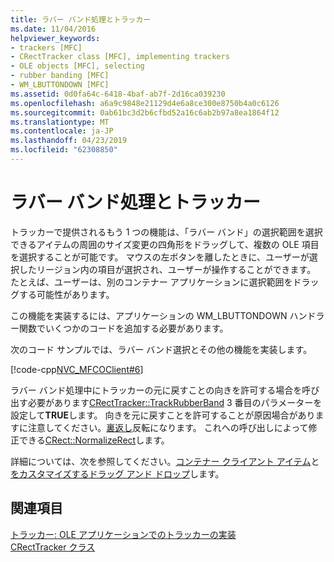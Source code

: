 ```yaml
---
title: ラバー バンド処理とトラッカー
ms.date: 11/04/2016
helpviewer_keywords:
- trackers [MFC]
- CRectTracker class [MFC], implementing trackers
- OLE objects [MFC], selecting
- rubber banding [MFC]
- WM_LBUTTONDOWN [MFC]
ms.assetid: 0d0fa64c-6418-4baf-ab7f-2d16ca039230
ms.openlocfilehash: a6a9c9848e21129d4e6a8ce300e8750b4a0c6126
ms.sourcegitcommit: 0ab61bc3d2b6cfbd52a16c6ab2b97a8ea1864f12
ms.translationtype: MT
ms.contentlocale: ja-JP
ms.lasthandoff: 04/23/2019
ms.locfileid: "62308850"
---
```

# <a name="rubber-banding-and-trackers"></a>ラバー バンド処理とトラッカー

トラッカーで提供されるもう 1 つの機能は、「ラバー バンド」の選択範囲を選択できるアイテムの周囲のサイズ変更の四角形をドラッグして、複数の OLE 項目を選択することが可能です。 マウスの左ボタンを離したときに、ユーザーが選択したリージョン内の項目が選択され、ユーザーが操作することができます。 たとえば、ユーザーは、別のコンテナー アプリケーションに選択範囲をドラッグする可能性があります。

この機能を実装するには、アプリケーションの WM_LBUTTONDOWN ハンドラー関数でいくつかのコードを追加する必要があります。

次のコード サンプルでは、ラバー バンド選択とその他の機能を実装します。

[!code-cpp[NVC_MFCOClient#6](../mfc/codesnippet/cpp/rubber-banding-and-trackers_1.cpp)]

ラバー バンド処理中にトラッカーの元に戻すことの向きを許可する場合を呼び出す必要があります[CRectTracker::TrackRubberBand](../mfc/reference/crecttracker-class.md#trackrubberband) 3 番目のパラメーターを設定して**TRUE**します。 向きを元に戻すことを許可することが原因場合がありますに注意してください。[裏返し](../mfc/reference/crecttracker-class.md#m_rect)反転になります。 これへの呼び出しによって修正できる[CRect::NormalizeRect](../atl-mfc-shared/reference/crect-class.md#normalizerect)します。

詳細については、次を参照してください。[コンテナー クライアント アイテム](../mfc/containers-client-items.md)と[をカスタマイズするドラッグ アンド ドロップ](../mfc/drag-and-drop-customizing.md)します。

## <a name="see-also"></a>関連項目

[トラッカー: OLE アプリケーションでのトラッカーの実装](../mfc/trackers-implementing-trackers-in-your-ole-application.md)<br/>
[CRectTracker クラス](../mfc/reference/crecttracker-class.md)
